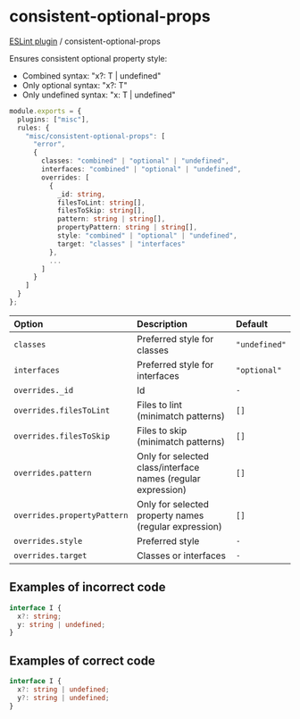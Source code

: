 # consistent-optional-props

[ESLint plugin](https://iliubinskii.github.io/eslint-plugin-misc/) / consistent-optional-props

Ensures consistent optional property style:

- Combined syntax: "x?: T \| undefined"
- Only optional syntax: "x?: T"
- Only undefined syntax: "x: T \| undefined"

```ts
module.exports = {
  plugins: ["misc"],
  rules: {
    "misc/consistent-optional-props": [
      "error",
      {
        classes: "combined" | "optional" | "undefined",
        interfaces: "combined" | "optional" | "undefined",
        overrides: [
          {
            _id: string,
            filesToLint: string[],
            filesToSkip: string[],
            pattern: string | string[],
            propertyPattern: string | string[],
            style: "combined" | "optional" | "undefined",
            target: "classes" | "interfaces"
          },
          ...
        ]
      }
    ]
  }
};
```

| Option | Description | Default |
| :----- | :----- | :----- |
| `classes` | Preferred style for classes | `"undefined"` |
| `interfaces` | Preferred style for interfaces | `"optional"` |
| `overrides._id` | Id | `-` |
| `overrides.filesToLint` | Files to lint (minimatch patterns) | `[]` |
| `overrides.filesToSkip` | Files to skip (minimatch patterns) | `[]` |
| `overrides.pattern` | Only for selected class/interface names (regular expression) | `[]` |
| `overrides.propertyPattern` | Only for selected property names (regular expression) | `[]` |
| `overrides.style` | Preferred style | `-` |
| `overrides.target` | Classes or interfaces | `-` |

## Examples of incorrect code

```ts
interface I {
  x?: string;
  y: string | undefined;
}
```

## Examples of correct code

```ts
interface I {
  x?: string | undefined;
  y?: string | undefined;
}
```
